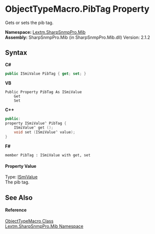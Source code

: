 # ObjectTypeMacro.PibTag Property 
 

Gets or sets the pib tag.

**Namespace:**&nbsp;<a href="N_Lextm_SharpSnmpPro_Mib">Lextm.SharpSnmpPro.Mib</a><br />**Assembly:**&nbsp;SharpSnmpPro.Mib (in SharpSnmpPro.Mib.dll) Version: 2.1.2

## Syntax

**C#**<br />
``` C#
public ISmiValue PibTag { get; set; }
```

**VB**<br />
``` VB
Public Property PibTag As ISmiValue
	Get
	Set
```

**C++**<br />
``` C++
public:
property ISmiValue^ PibTag {
	ISmiValue^ get ();
	void set (ISmiValue^ value);
}
```

**F#**<br />
``` F#
member PibTag : ISmiValue with get, set

```


#### Property Value
Type: <a href="T_Lextm_SharpSnmpPro_Mib_ISmiValue">ISmiValue</a><br />The pib tag.

## See Also


#### Reference
<a href="T_Lextm_SharpSnmpPro_Mib_ObjectTypeMacro">ObjectTypeMacro Class</a><br /><a href="N_Lextm_SharpSnmpPro_Mib">Lextm.SharpSnmpPro.Mib Namespace</a><br />